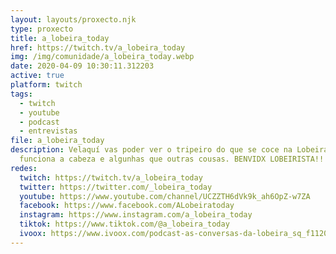 ```yaml
---
layout: layouts/proxecto.njk
type: proxecto
title: a_lobeira_today
href: https://twitch.tv/a_lobeira_today
img: /img/comunidade/a_lobeira_today.webp
date: 2020-04-09 10:30:11.312203
active: true
platform: twitch
tags:
  - twitch
  - youtube
  - podcast
  - entrevistas
file: a_lobeira_today
description: Velaquí vas poder ver o tripeiro do que se coce na Lobeira, como
  funciona a cabeza e algunhas que outras cousas. BENVIDX LOBEIRISTA!!!
redes:
  twitch: https://twitch.tv/a_lobeira_today
  twitter: https://twitter.com/_lobeira_today
  youtube: https://www.youtube.com/channel/UCZZTH6dVk9k_ah6OpZ-w7ZA
  facebook: https://www.facebook.com/ALobeiratoday
  instagram: https://www.instagram.com/a_lobeira_today
  tiktok: https://www.tiktok.com/@a_lobeira_today
  ivoox: https://www.ivoox.com/podcast-as-conversas-da-lobeira_sq_f11207119_1.html
---
```

